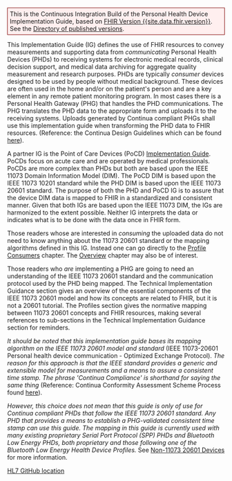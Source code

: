 <p style="background-color: #ffefef; border:1px solid maroon; padding: 5px;">
This is the Continuous Integration Build of the Personal Health Device Implementation Guide, based on <a href="{{site.data.fhir.path}}">FHIR Version {{site.data.fhir.version}}</a>. 
See the <a href="{{site.data.fhir.canonical}}/history.html">Directory of published versions</a>.
</p>

This Implementation Guide (IG) defines the use of FHIR resources to convey measurements and supporting data from *communicating* Personal Health Devices (PHDs) to receiving systems for electronic medical records, clinical decision support, and medical data archiving for aggregate quality measurement and research purposes. PHDs are typically *consumer* devices designed to be used by people without medical background. These devices are often used in the home and/or on the patient's person and are a key element in any remote patient monitoring program. In most cases there is a Personal Health Gateway (PHG) that handles the PHD communications. The PHG translates the PHD data to the appropriate form and uploads it to the receiving systems. Uploads generated by Continua compliant PHGs shall use this implementation guide when transforming the PHD data to FHIR resources. (Reference: the Continua Design Guidelines which can be found [here](http://www.pchalliance.org/continua-design-guidelines)). 

A partner IG is the Point of Care Devices (PoCD) [Implementation Guide](http://build.fhir.org/ig/HL7/uv-pocd/). PoCDs focus on acute care and are operated by medical professionals. PoCDs are more complex than PHDs but both are based upon the IEEE 11073 Domain Information Model (DIM). The PoCD DIM is based upon the IEEE 11073 10201 standard while the PHD DIM is based upon the IEEE 11073 20601 standard. The purpose of both the PHD and PoCD IG is to assure that the device DIM data is mapped to FHIR in a standardized and consistent manner. Given that both IGs are based upon the IEEE 11073 DIM, the IGs are harmonized to the extent possible. Neither IG interprets the data or indicates what is to be done with the data once in FHIR form.

Those readers whose are interested in *consuming* the uploaded data do not need to know anything about the 11073 20601 standard or the mapping algorithms defined in this IG. Instead one can go directly to the [Profile Consumers](ProfileConsumers.html) chapter. The [Overview](overview.html) chapter may also be of interest.

Those readers who *are* implementing a PHG are going to need an understanding of the IEEE 11073 20601 standard and the communication protocol used by the PHD being mapped. The Technical Implementation Guidance section gives an overview of the essential components of the IEEE 11073 20601 model and how its concepts are related to FHIR, but it is not a 20601 tutorial. The Profiles section gives the normative mapping between 11073 20601 concepts and FHIR resources, making several references to sub-sections in the Technical Implementation Guidance section for reminders.

*It should be noted that this implementation guide bases its mapping algorithm on the IEEE 11073 20601 model and standard* (IEEE 11073-20601 Personal health device communication - Optimized Exchange Protocol). *The reason for this approach is that the IEEE standard provides a generic and extensible model for measurements and a means to assure a consistent time stamp. The phrase 'Continua Compliance' is shorthand for saying the same thing* (Reference: Continua Conformity Assessment Scheme Process found [here](http://www.pchalliance.org/continua-conformity-assessment)). 

*However, this choice does not mean that this guide is only of use for Continua compliant PHDs that follow the IEEE 11073 20601 standard. Any PHD that provides a means to establish a PHG-validated consistent time stamp can use this guide. The mapping in this guide is currently used with many existing proprietary Serial Port Protocol (SPP) PHDs and Bluetooth Low Energy PHDs, both proprietary and those following one of the Bluetooth Low Energy Health Device Profiles.* See [Non-11073 20601 Devices](Non1107320601Devices.html) for more information.

[HL7 GitHub location](https://github.com/HL7/PHD)

